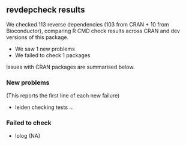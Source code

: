 ## revdepcheck results

We checked 113 reverse dependencies (103 from CRAN + 10 from Bioconductor), comparing R CMD check results across CRAN and dev versions of this package.

 * We saw 1 new problems
 * We failed to check 1 packages

Issues with CRAN packages are summarised below.

### New problems
(This reports the first line of each new failure)

* leiden
  checking tests ...

### Failed to check

* lolog (NA)

